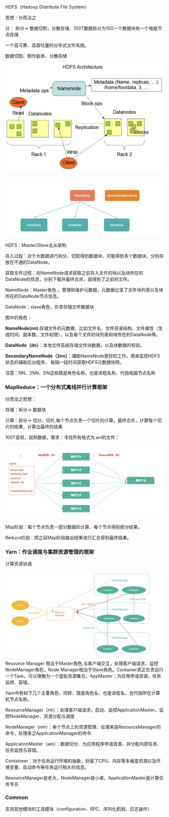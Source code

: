 HDFS（Hadoop Distribute File System）

思想：分而治之

分： 拆分-> 数据切割，分散存储，100T数据拆分为10G一个数据块有一个电脑节点存储

一个高可靠、高吞吐量的分布式文件系统。



数据切割、制作副本、分散存储

![HDFS架构图](图片/HDFS架构图.png)

![HDFS架构](图片/HDFS架构.png)

HDFS：Master/Slave主从架构

存入过程：对于大数据进行拆分，切割得到数据块，可能得到多个数据块，分别存放在不通的DataNode。

获取文件过程：向NameNode请求获取之前存入文件的块以及块所在的DataNode的信息，分别下载并最终合并，就得到了之前的文件。

NameNode：Master角色 ，管理和维护元数据，元数据记录了文件块列表以及块所在的DataNode节点信息。

DataNode：slave角色，负责存储文件数据块

图中的角色：  

**NameNode(nn)**:存储文件的元数据，比如文件名、文件目录结构、文件属性（生成时间、副本数、文件权限），以及每个文件的块列表和块所在的DataNode等。

**DataNode（dn）**：本地文件系统存储文件块数据，以及块数据的校验。

**SecondaryNameNode（2nn）**：辅助NameNode更好的工作，用来监控HDFS状态的辅助后台程序， 每隔一段时间获取HDFS元数据快照。

注意：NN、2NN、DN这些既是角色名称，也是进程名称，代指电脑节点名称

### MapReduce：一个分布式离线并行计算框架

分而治之思想：

存储：拆分-> 数据块

计算：拆分-> 切分、切片,每个节点负责一个切片的计算。最终合并，计算每个切片的结果，计算出最终的结果



100T音频，视频数据，需求：寻找所有格式为.avi的文件：

![MapReduce结构图](图片/MapReduce结构图.png)

Map阶段：每个节点负责一部分数据的计算，每个节点得到部分结果。

Reduce阶段：把之前Map阶段输出结果进行汇总得到最终结果。

### Yarn：作业调度与集群资源管理的框架

计算资源协调

![Yarn架构图](图片/Yarn架构图.png)

Resource Manager 相当于Master角色,与客户端交互，处理客户端请求，监控NodeManager角色，Node Manager相当于Slave角色。Container真正负责运行一个Task，可以理解为一个虚拟资源集合。AppMaster：为应用申请资源，任务监控、容错。

Yarn中有如下几个主要角色，同样，既是角色名、也是进程名，也代指所在计算机节点名称。

ResourceManager（rm）：处理客户端请求，启动、监控ApplicationMaster。监控NodeManager、资源分配与调度

NodeManager（nm）：单个节点上的资源管理、处理来自ResourceManager的命令，处理来之ApplicationManager的命令

ApplicationMaster（am）：数据切分、为应用程序申请资源，并分配内部任务、任务监控与容错。

Containeer：对于任务运行环境的抽象，封装了CPU、内存等多维度资源以及环境变量、启动命令等任务运行相关的信息。

ResourceManager是老大，NodeManager是小弟，ApplicationMaster是计算任务专员

### Common

支持其他模块的工具模块（configuration、RPC、序列化机制、日志操作）

